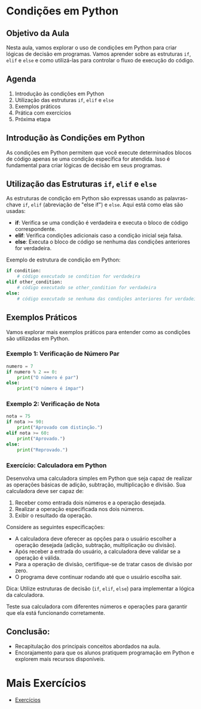 # Condições em Python

## Objetivo da Aula
Nesta aula, vamos explorar o uso de condições em Python para criar lógicas de decisão em programas. Vamos aprender sobre as estruturas `if`, `elif` e `else` e como utilizá-las para controlar o fluxo de execução do código.

## Agenda
1. Introdução às condições em Python
2. Utilização das estruturas `if`, `elif` e `else`
3. Exemplos práticos
4. Prática com exercícios
5. Próxima etapa

## Introdução às Condições em Python
As condições em Python permitem que você execute determinados blocos de código apenas se uma condição específica for atendida. Isso é fundamental para criar lógicas de decisão em seus programas.

## Utilização das Estruturas `if`, `elif` e `else`
As estruturas de condição em Python são expressas usando as palavras-chave `if`, `elif` (abreviação de "else if") e `else`. Aqui está como elas são usadas:

- **if**: Verifica se uma condição é verdadeira e executa o bloco de código correspondente.
- **elif**: Verifica condições adicionais caso a condição inicial seja falsa.
- **else**: Executa o bloco de código se nenhuma das condições anteriores for verdadeira.

Exemplo de estrutura de condição em Python:

```python
if condition:
    # código executado se condition for verdadeira
elif other_condition:
    # código executado se other_condition for verdadeira
else:
    # código executado se nenhuma das condições anteriores for verdadeira
```

## Exemplos Práticos
Vamos explorar mais exemplos práticos para entender como as condições são utilizadas em Python.

### Exemplo 1: Verificação de Número Par
```python
numero = 7
if numero % 2 == 0:
    print("O número é par")
else:
    print("O número é ímpar")
```

### Exemplo 2: Verificação de Nota
```python
nota = 75
if nota >= 90:
    print("Aprovado com distinção.")
elif nota >= 60:
    print("Aprovado.")
else:
    print("Reprovado.")
```

### Exercício: Calculadora em Python

Desenvolva uma calculadora simples em Python que seja capaz de realizar as operações básicas de adição, subtração, multiplicação e divisão. Sua calculadora deve ser capaz de:

1. Receber como entrada dois números e a operação desejada.
2. Realizar a operação especificada nos dois números.
3. Exibir o resultado da operação.

Considere as seguintes especificações:

- A calculadora deve oferecer as opções para o usuário escolher a operação desejada (adição, subtração, multiplicação ou divisão).
- Após receber a entrada do usuário, a calculadora deve validar se a operação é válida.
- Para a operação de divisão, certifique-se de tratar casos de divisão por zero.
- O programa deve continuar rodando até que o usuário escolha sair.

Dica: Utilize estruturas de decisão (`if`, `elif`, `else`) para implementar a lógica da calculadora.

Teste sua calculadora com diferentes números e operações para garantir que ela está funcionando corretamente.

## Conclusão:
   - Recapitulação dos principais conceitos abordados na aula.
   - Encorajamento para que os alunos pratiquem programação em Python e explorem mais recursos disponíveis.

# Mais Exercícios
- [Exercícios](../exercicios/README.md) 

